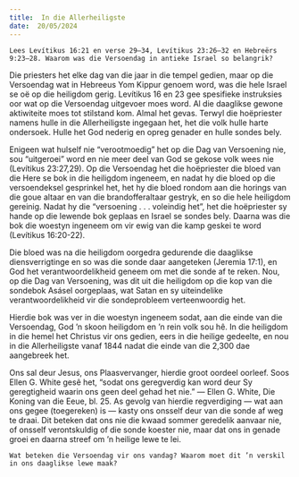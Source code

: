 ```yaml
---
title:  In die Allerheiligste
date:  20/05/2024
---
```


`Lees Levítikus 16:21 en verse 29–34, Levítikus 23:26–32 en Hebreërs 9:23–28. Waarom was die Versoendag in antieke Israel so belangrik?`

Die priesters het elke dag van die jaar in die tempel gedien, maar op die Versoendag wat in Hebreeus Yom Kippur genoem word, was die hele Israel se oë op die heiligdom gerig. Levítikus 16 en 23 gee spesifieke instruksies oor wat op die Versoendag uitgevoer moes word. Al die daaglikse gewone aktiwiteite moes tot stilstand kom. Almal het gevas. Terwyl die hoëpriester namens hulle in die Allerheiligste ingegaan het, het die volk hulle harte ondersoek. Hulle het God nederig en opreg genader en hulle sondes bely.

Enigeen wat hulself nie “verootmoedig” het op die Dag van Versoening nie,  sou “uitgeroei” word en nie meer deel van God se gekose volk wees nie (Levítikus 23:27,29). Op die Versoendag het die hoëpriester die bloed van die Here se bok in die heiligdom ingeneem, en nadat hy die bloed op die versoendeksel gesprinkel het, het hy die bloed rondom aan die horings van die goue altaar en van die brandofferaltaar gestryk, en so die hele heiligdom gereinig. Nadat hy die “versoening . . . voleindig het”, het die hoëpriester sy hande op die lewende bok geplaas en Israel se sondes bely. Daarna was die bok die woestyn ingeneem om vir ewig van die kamp geskei te word (Levítikus 16:20-22).

Die bloed was na die heiligdom oorgedra gedurende die daaglikse diensverrigtinge en so was die sonde daar aangeteken (Jeremia 17:1), en God het verantwoordelikheid geneem om met die sonde af te reken. Nou, op die Dag van Versoening, was dit uit die heiligdom op die kop van die sondebok Asásel oorgeplaas, wat Satan en sy uiteindelike verantwoordelikheid vir die sondeprobleem verteenwoordig het.

Hierdie bok was ver in die woestyn ingeneem sodat, aan die einde van die Versoendag, God ’n skoon heiligdom en ’n rein volk sou hê.  In die heiligdom in die hemel het Christus vir ons gedien, eers in die heilige gedeelte, en nou in die Allerheiligste vanaf 1844 nadat die einde van die 2,300 dae aangebreek het.

Ons sal deur Jesus, ons Plaasvervanger, hierdie groot oordeel oorleef. Soos Ellen G. White gesê het, “sodat ons geregverdig kan word deur Sy geregtigheid waarin ons geen deel gehad het nie.” — Ellen G. White, Die Koning van die Eeue, bl. 25. As gevolg van hierdie regverdiging — wat aan ons gegee (toegereken) is — kasty ons onsself deur van die sonde af weg te draai.  Dit beteken dat ons nie die kwaad sommer geredelik aanvaar nie, of onsself verontskuldig of die sonde koester nie, maar dat ons in genade groei en daarna streef om ’n heilige lewe te lei.

`Wat beteken die Versoendag vir ons vandag? Waarom moet dit ’n verskil in ons daaglikse lewe maak?`
